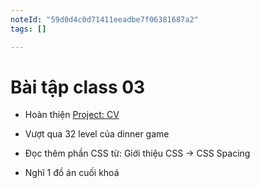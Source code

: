 ```yaml
---
noteId: "59d0d4c0d71411eeadbe7f06381687a2"
tags: []

---
```


# Bài tập class 03

- Hoàn thiện [Project: CV](https://docs.quangkhoi1228.com/html/project-online-cover-letter)
- Vượt qua 32 level của dinner game
- Đọc thêm phần CSS từ: Giới thiệu CSS -> CSS Spacing

- Nghĩ 1 đồ án cuối khoá